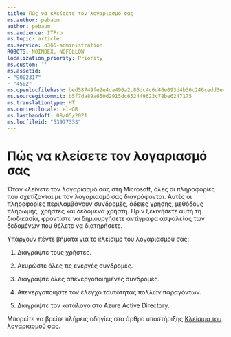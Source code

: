 ```yaml
---
title: Πώς να κλείσετε τον λογαριασμό σας
ms.author: pebaum
author: pebaum
ms.audience: ITPro
ms.topic: article
ms.service: o365-administration
ROBOTS: NOINDEX, NOFOLLOW
localization_priority: Priority
ms.custom: ''
ms.assetid:
- "9002317"
- "4502"
ms.openlocfilehash: bed58749fe2e4da490a2c86dc4c6d46e093d4b36c246cedd3e4f86e75c817c9a
ms.sourcegitcommit: b5f7da89a650d2915dc652449623c78be6247175
ms.translationtype: HT
ms.contentlocale: el-GR
ms.lasthandoff: 08/05/2021
ms.locfileid: "53977333"
---
```

# <a name="how-to-close-your-account"></a>Πώς να κλείσετε τον λογαριασμό σας

Όταν κλείνετε τον λογαριασμό σας στη Microsoft, όλες οι πληροφορίες που σχετίζονται με τον λογαριασμό σας διαγράφονται. Αυτές οι πληροφορίες περιλαμβάνουν συνδρομές, άδειες χρήσης, μεθόδους πληρωμής, χρήστες και δεδομένα χρήστη. Πριν ξεκινήσετε αυτή τη διαδικασία, φροντίστε να δημιουργήσετε αντίγραφα ασφαλείας των δεδομένων που θέλετε να διατηρήσετε.

Υπάρχουν πέντε βήματα για το κλείσιμο του λογαριασμού σας:

1. Διαγράψτε τους χρήστες.

2. Ακυρώστε όλες τις ενεργές συνδρομές.

3. Διαγράψτε όλες απενεργοποιημένες συνδρομές.

4. Απενεργοποιήστε τον έλεγχο ταυτότητας πολλών παραγόντων.

5. Διαγράψτε τον κατάλογο στο Azure Active Directory.

Μπορείτε να βρείτε πλήρεις οδηγίες στο άρθρο υποστήριξης [Κλείσιμο του λογαριασμού σας](https://docs.microsoft.com/microsoft-365/commerce/close-your-account).
